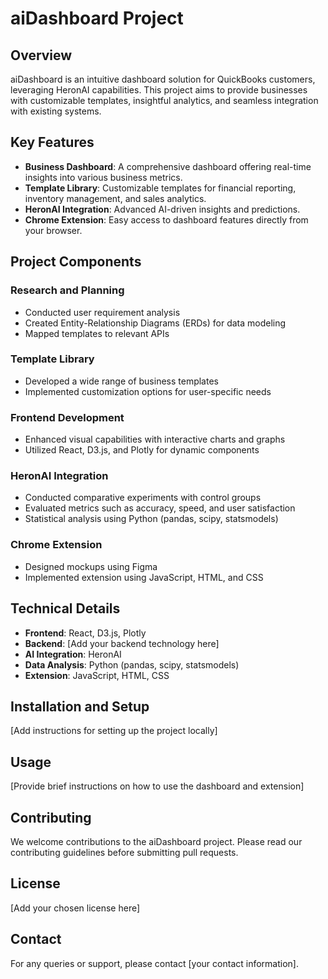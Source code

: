 # aiDashboard Project

## Overview

aiDashboard is an intuitive dashboard solution for QuickBooks customers, leveraging HeronAI capabilities. This project aims to provide businesses with customizable templates, insightful analytics, and seamless integration with existing systems.

## Key Features

- **Business Dashboard**: A comprehensive dashboard offering real-time insights into various business metrics.
- **Template Library**: Customizable templates for financial reporting, inventory management, and sales analytics.
- **HeronAI Integration**: Advanced AI-driven insights and predictions.
- **Chrome Extension**: Easy access to dashboard features directly from your browser.

## Project Components

### Research and Planning
- Conducted user requirement analysis
- Created Entity-Relationship Diagrams (ERDs) for data modeling
- Mapped templates to relevant APIs

### Template Library
- Developed a wide range of business templates
- Implemented customization options for user-specific needs

### Frontend Development
- Enhanced visual capabilities with interactive charts and graphs
- Utilized React, D3.js, and Plotly for dynamic components

### HeronAI Integration
- Conducted comparative experiments with control groups
- Evaluated metrics such as accuracy, speed, and user satisfaction
- Statistical analysis using Python (pandas, scipy, statsmodels)

### Chrome Extension
- Designed mockups using Figma
- Implemented extension using JavaScript, HTML, and CSS

## Technical Details

- **Frontend**: React, D3.js, Plotly
- **Backend**: [Add your backend technology here]
- **AI Integration**: HeronAI
- **Data Analysis**: Python (pandas, scipy, statsmodels)
- **Extension**: JavaScript, HTML, CSS

## Installation and Setup

[Add instructions for setting up the project locally]

## Usage

[Provide brief instructions on how to use the dashboard and extension]

## Contributing

We welcome contributions to the aiDashboard project. Please read our contributing guidelines before submitting pull requests.

## License

[Add your chosen license here]

## Contact

For any queries or support, please contact [your contact information].
